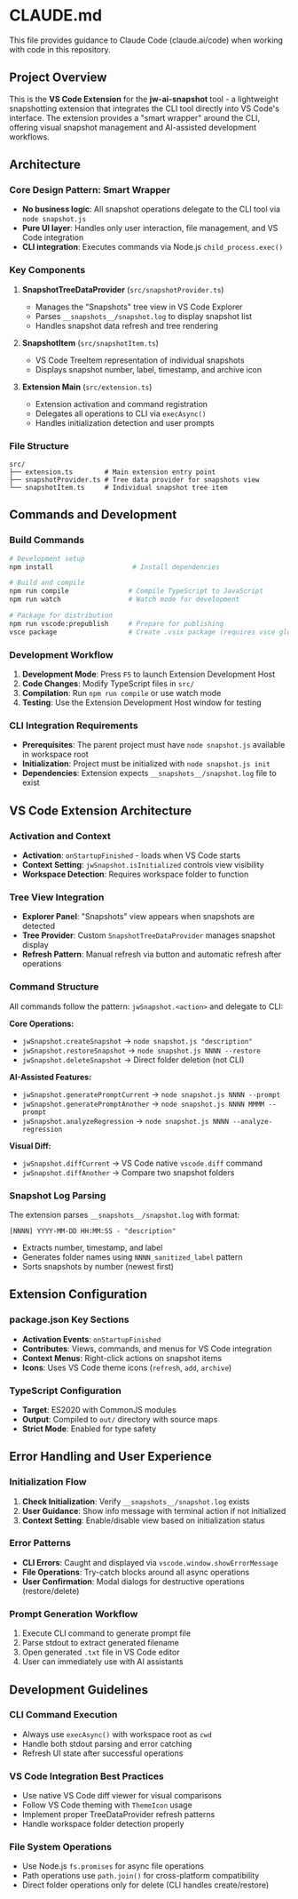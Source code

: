 # CLAUDE.md

This file provides guidance to Claude Code (claude.ai/code) when working with code in this repository.

## Project Overview

This is the **VS Code Extension** for the **jw-ai-snapshot** tool - a lightweight snapshotting extension that integrates the CLI tool directly into VS Code's interface. The extension provides a "smart wrapper" around the CLI, offering visual snapshot management and AI-assisted development workflows.

## Architecture

### Core Design Pattern: Smart Wrapper
- **No business logic**: All snapshot operations delegate to the CLI tool via `node snapshot.js`
- **Pure UI layer**: Handles only user interaction, file management, and VS Code integration
- **CLI integration**: Executes commands via Node.js `child_process.exec()`

### Key Components

1. **SnapshotTreeDataProvider** (`src/snapshotProvider.ts`)
   - Manages the "Snapshots" tree view in VS Code Explorer
   - Parses `__snapshots__/snapshot.log` to display snapshot list  
   - Handles snapshot data refresh and tree rendering

2. **SnapshotItem** (`src/snapshotItem.ts`)
   - VS Code TreeItem representation of individual snapshots
   - Displays snapshot number, label, timestamp, and archive icon

3. **Extension Main** (`src/extension.ts`)
   - Extension activation and command registration
   - Delegates all operations to CLI via `execAsync()`
   - Handles initialization detection and user prompts

### File Structure
```
src/
├── extension.ts        # Main extension entry point
├── snapshotProvider.ts # Tree data provider for snapshots view
└── snapshotItem.ts     # Individual snapshot tree item
```

## Commands and Development

### Build Commands
```bash
# Development setup
npm install                    # Install dependencies

# Build and compile
npm run compile               # Compile TypeScript to JavaScript
npm run watch                 # Watch mode for development

# Package for distribution  
npm run vscode:prepublish     # Prepare for publishing
vsce package                  # Create .vsix package (requires vsce globally)
```

### Development Workflow
1. **Development Mode**: Press `F5` to launch Extension Development Host
2. **Code Changes**: Modify TypeScript files in `src/`
3. **Compilation**: Run `npm run compile` or use watch mode
4. **Testing**: Use the Extension Development Host window for testing

### CLI Integration Requirements
- **Prerequisites**: The parent project must have `node snapshot.js` available in workspace root
- **Initialization**: Project must be initialized with `node snapshot.js init`
- **Dependencies**: Extension expects `__snapshots__/snapshot.log` file to exist

## VS Code Extension Architecture

### Activation and Context
- **Activation**: `onStartupFinished` - loads when VS Code starts
- **Context Setting**: `jwSnapshot.isInitialized` controls view visibility
- **Workspace Detection**: Requires workspace folder to function

### Tree View Integration
- **Explorer Panel**: "Snapshots" view appears when snapshots are detected
- **Tree Provider**: Custom `SnapshotTreeDataProvider` manages snapshot display
- **Refresh Pattern**: Manual refresh via button and automatic refresh after operations

### Command Structure
All commands follow the pattern: `jwSnapshot.<action>` and delegate to CLI:

**Core Operations:**
- `jwSnapshot.createSnapshot` → `node snapshot.js "description"`
- `jwSnapshot.restoreSnapshot` → `node snapshot.js NNNN --restore`
- `jwSnapshot.deleteSnapshot` → Direct folder deletion (not CLI)

**AI-Assisted Features:**
- `jwSnapshot.generatePromptCurrent` → `node snapshot.js NNNN --prompt`
- `jwSnapshot.generatePromptAnother` → `node snapshot.js NNNN MMMM --prompt`
- `jwSnapshot.analyzeRegression` → `node snapshot.js NNNN --analyze-regression`

**Visual Diff:**
- `jwSnapshot.diffCurrent` → VS Code native `vscode.diff` command
- `jwSnapshot.diffAnother` → Compare two snapshot folders

### Snapshot Log Parsing
The extension parses `__snapshots__/snapshot.log` with format:
```
[NNNN] YYYY-MM-DD HH:MM:SS - "description"
```
- Extracts number, timestamp, and label
- Generates folder names using `NNNN_sanitized_label` pattern
- Sorts snapshots by number (newest first)

## Extension Configuration

### package.json Key Sections
- **Activation Events**: `onStartupFinished`
- **Contributes**: Views, commands, and menus for VS Code integration
- **Context Menus**: Right-click actions on snapshot items
- **Icons**: Uses VS Code theme icons (`refresh`, `add`, `archive`)

### TypeScript Configuration
- **Target**: ES2020 with CommonJS modules
- **Output**: Compiled to `out/` directory with source maps
- **Strict Mode**: Enabled for type safety

## Error Handling and User Experience

### Initialization Flow
1. **Check Initialization**: Verify `__snapshots__/snapshot.log` exists
2. **User Guidance**: Show info message with terminal action if not initialized
3. **Context Setting**: Enable/disable view based on initialization status

### Error Patterns
- **CLI Errors**: Caught and displayed via `vscode.window.showErrorMessage`
- **File Operations**: Try-catch blocks around all async operations
- **User Confirmation**: Modal dialogs for destructive operations (restore/delete)

### Prompt Generation Workflow
1. Execute CLI command to generate prompt file
2. Parse stdout to extract generated filename
3. Open generated `.txt` file in VS Code editor
4. User can immediately use with AI assistants

## Development Guidelines

### CLI Command Execution
- Always use `execAsync()` with workspace root as `cwd`
- Handle both stdout parsing and error catching
- Refresh UI state after successful operations

### VS Code Integration Best Practices
- Use native VS Code diff viewer for visual comparisons
- Follow VS Code theming with `ThemeIcon` usage
- Implement proper TreeDataProvider refresh patterns
- Handle workspace folder detection properly

### File System Operations
- Use Node.js `fs.promises` for async file operations
- Path operations use `path.join()` for cross-platform compatibility
- Direct folder operations only for delete (CLI handles create/restore)
